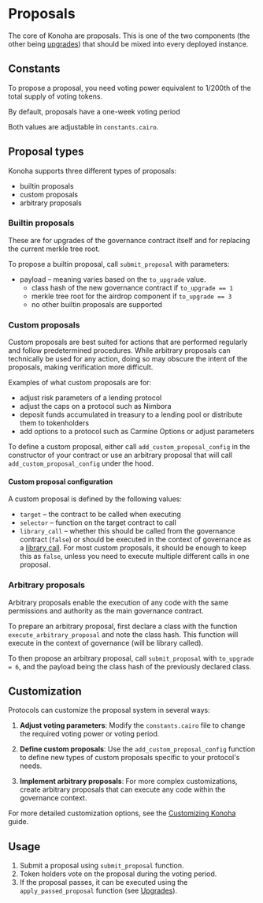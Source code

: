# Proposals

The core of Konoha are proposals. This is one of the two components (the other being [upgrades](upgrades.md)) that should be mixed into every deployed instance.

## Constants

To propose a proposal, you need voting power equivalent to 1/200th of the total supply of voting tokens.

By default, proposals have a one-week voting period

Both values are adjustable in `constants.cairo`.

## Proposal types

Konoha supports three different types of proposals:
- builtin proposals
- custom proposals
- arbitrary proposals

### Builtin proposals

These are for upgrades of the governance contract itself and for replacing the current merkle tree root.

To propose a builtin proposal, call `submit_proposal` with parameters:
- payload – meaning varies based on the `to_upgrade` value.
    - class hash of the new governance contract if `to_upgrade == 1`
    - merkle tree root for the airdrop component if `to_upgrade == 3`
    - no other builtin proposals are supported

### Custom proposals

Custom proposals are best suited for actions that are performed regularly and follow predetermined procedures. While arbitrary proposals can technically be used for any action, doing so may obscure the intent of the proposals, making verification more difficult.

Examples of what custom proposals are for:
- adjust risk parameters of a lending protocol
- adjust the caps on a protocol such as Nimbora
- deposit funds accumulated in treasury to a lending pool or distribute them to tokenholders
- add options to a protocol such as Carmine Options or adjust parameters

To define a custom proposal, either call `add_custom_proposal_config` in the constructor of your contract or use an arbitrary proposal that will call `add_custom_proposal_config` under the hood.

#### Custom proposal configuration

A custom proposal is defined by the following values:
- `target` – the contract to be called when executing
- `selector` – function on the target contract to call
- `library_call` – whether this should be called from the governance contract (`false`) or should be executed in the context of governance as a [library call](https://docs.starknet.io/documentation/architecture_and_concepts/Smart_Contracts/system-calls/#library_call). For most custom proposals, it should be enough to keep this as `false`, unless you need to execute multiple different calls in one proposal.

### Arbitrary proposals

Arbitrary proposals enable the execution of any code with the same permissions and authority as the main governance contract.

To prepare an arbitrary proposal, first declare a class with the function `execute_arbitrary_proposal` and note the class hash. This function will execute in the context of governance (will be library called).

To then propose an arbitrary proposal, call `submit_proposal` with `to_upgrade = 6`, and the payload being the class hash of the previously declared class.

## Customization

Protocols can customize the proposal system in several ways:

1. **Adjust voting parameters**: Modify the `constants.cairo` file to change the required voting power or voting period.

2. **Define custom proposals**: Use the `add_custom_proposal_config` function to define new types of custom proposals specific to your protocol's needs.

3. **Implement arbitrary proposals**: For more complex customizations, create arbitrary proposals that can execute any code within the governance context.

For more detailed customization options, see the [Customizing Konoha](./customizing.md) guide.

## Usage

1. Submit a proposal using `submit_proposal` function.
2. Token holders vote on the proposal during the voting period.
3. If the proposal passes, it can be executed using the `apply_passed_proposal` function (see [Upgrades](./upgrades.md)).
